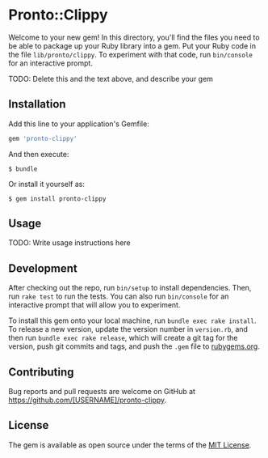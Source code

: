 # Pronto::Clippy

Welcome to your new gem! In this directory, you'll find the files you need to be able to package up your Ruby library into a gem. Put your Ruby code in the file `lib/pronto/clippy`. To experiment with that code, run `bin/console` for an interactive prompt.

TODO: Delete this and the text above, and describe your gem

## Installation

Add this line to your application's Gemfile:

```ruby
gem 'pronto-clippy'
```

And then execute:

    $ bundle

Or install it yourself as:

    $ gem install pronto-clippy

## Usage

TODO: Write usage instructions here

## Development

After checking out the repo, run `bin/setup` to install dependencies. Then, run `rake test` to run the tests. You can also run `bin/console` for an interactive prompt that will allow you to experiment.

To install this gem onto your local machine, run `bundle exec rake install`. To release a new version, update the version number in `version.rb`, and then run `bundle exec rake release`, which will create a git tag for the version, push git commits and tags, and push the `.gem` file to [rubygems.org](https://rubygems.org).

## Contributing

Bug reports and pull requests are welcome on GitHub at https://github.com/[USERNAME]/pronto-clippy.


## License

The gem is available as open source under the terms of the [MIT License](http://opensource.org/licenses/MIT).

